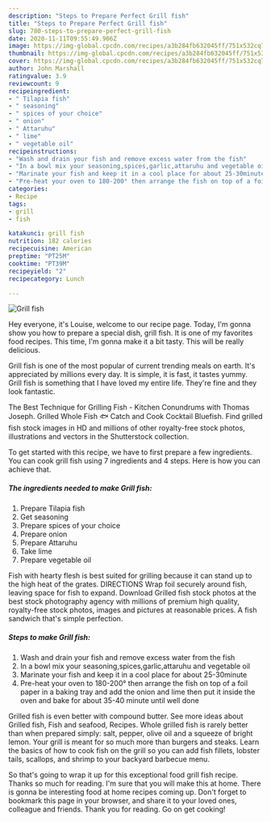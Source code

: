 ```yaml
---
description: "Steps to Prepare Perfect Grill fish"
title: "Steps to Prepare Perfect Grill fish"
slug: 780-steps-to-prepare-perfect-grill-fish
date: 2020-11-11T09:55:49.906Z
image: https://img-global.cpcdn.com/recipes/a3b284fb632045ff/751x532cq70/grill-fish-recipe-main-photo.jpg
thumbnail: https://img-global.cpcdn.com/recipes/a3b284fb632045ff/751x532cq70/grill-fish-recipe-main-photo.jpg
cover: https://img-global.cpcdn.com/recipes/a3b284fb632045ff/751x532cq70/grill-fish-recipe-main-photo.jpg
author: John Marshall
ratingvalue: 3.9
reviewcount: 9
recipeingredient:
- " Tilapia fish"
- " seasoning"
- " spices of your choice"
- " onion"
- " Attaruhu"
- " lime"
- " vegetable oil"
recipeinstructions:
- "Wash and drain your fish and remove excess water from the fish"
- "In a bowl mix your seasoning,spices,garlic,attaruhu and vegetable oil"
- "Marinate your fish and keep it in a cool place for about 25-30minute"
- "Pre-heat your oven to 180-200° then arrange the fish on top of a foil paper in a baking tray and add the onion and lime then put it inside the oven and bake for about 35-40 minute until well done"
categories:
- Recipe
tags:
- grill
- fish

katakunci: grill fish 
nutrition: 182 calories
recipecuisine: American
preptime: "PT25M"
cooktime: "PT39M"
recipeyield: "2"
recipecategory: Lunch

---
```



![Grill fish](https://img-global.cpcdn.com/recipes/a3b284fb632045ff/751x532cq70/grill-fish-recipe-main-photo.jpg)

Hey everyone, it's Louise, welcome to our recipe page. Today, I'm gonna show you how to prepare a special dish, grill fish. It is one of my favorites food recipes. This time, I'm gonna make it a bit tasty. This will be really delicious.

Grill fish is one of the most popular of current trending meals on earth. It's appreciated by millions every day. It is simple, it is fast, it tastes yummy. Grill fish is something that I have loved my entire life. They're fine and they look fantastic.

The Best Technique for Grilling Fish - Kitchen Conundrums with Thomas Joseph. Grilled Whole Fish 🐟 Catch and Cook Cocktail Bluefish. Find grilled fish stock images in HD and millions of other royalty-free stock photos, illustrations and vectors in the Shutterstock collection.


To get started with this recipe, we have to first prepare a few ingredients. You can cook grill fish using 7 ingredients and 4 steps. Here is how you can achieve that.

<!--inarticleads1-->

##### The ingredients needed to make Grill fish:

1. Prepare  Tilapia fish
1. Get  seasoning
1. Prepare  spices of your choice
1. Prepare  onion
1. Prepare  Attaruhu
1. Take  lime
1. Prepare  vegetable oil


Fish with hearty flesh is best suited for grilling because it can stand up to the high heat of the grates. DIRECTIONS Wrap foil securely around fish, leaving space for fish to expand. Download Grilled fish stock photos at the best stock photography agency with millions of premium high quality, royalty-free stock photos, images and pictures at reasonable prices. A fish sandwich that&#39;s simple perfection. 

<!--inarticleads2-->

##### Steps to make Grill fish:

1. Wash and drain your fish and remove excess water from the fish
1. In a bowl mix your seasoning,spices,garlic,attaruhu and vegetable oil
1. Marinate your fish and keep it in a cool place for about 25-30minute
1. Pre-heat your oven to 180-200° then arrange the fish on top of a foil paper in a baking tray and add the onion and lime then put it inside the oven and bake for about 35-40 minute until well done


Grilled fish is even better with compound butter. See more ideas about Grilled fish, Fish and seafood, Recipes. Whole grilled fish is rarely better than when prepared simply: salt, pepper, olive oil and a squeeze of bright lemon. Your grill is meant for so much more than burgers and steaks. Learn the basics of how to cook fish on the grill so you can add fish fillets, lobster tails, scallops, and shrimp to your backyard barbecue menu. 

So that's going to wrap it up for this exceptional food grill fish recipe. Thanks so much for reading. I'm sure that you will make this at home. There is gonna be interesting food at home recipes coming up. Don't forget to bookmark this page in your browser, and share it to your loved ones, colleague and friends. Thank you for reading. Go on get cooking!
